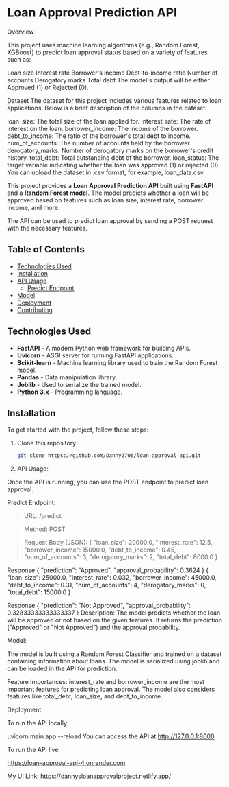 # Loan Approval Prediction API

Overview

This project uses machine learning algorithms (e.g., Random Forest, XGBoost) to predict loan approval status based on a variety of features such as:

Loan size
Interest rate
Borrower's income
Debt-to-income ratio
Number of accounts
Derogatory marks
Total debt
The model's output will be either Approved (1) or Rejected (0).

Dataset
The dataset for this project includes various features related to loan applications. Below is a brief description of the columns in the dataset:

loan_size: The total size of the loan applied for.
interest_rate: The rate of interest on the loan.
borrower_income: The income of the borrower.
debt_to_income: The ratio of the borrower's total debt to income.
num_of_accounts: The number of accounts held by the borrower.
derogatory_marks: Number of derogatory marks on the borrower's credit history.
total_debt: Total outstanding debt of the borrower.
loan_status: The target variable indicating whether the loan was approved (1) or rejected (0).
You can upload the dataset in .csv format, for example, loan_data.csv.

This project provides a **Loan Approval Prediction API** built using **FastAPI** and a **Random Forest model**. The model predicts whether a loan will be approved based on features such as loan size, interest rate, borrower income, and more.

The API can be used to predict loan approval by sending a POST request with the necessary features.

## **Table of Contents**

- [Technologies Used](#technologies-used)
- [Installation](#installation)
- [API Usage](#api-usage)
  - [Predict Endpoint](#predict-endpoint)
- [Model](#model)
- [Deployment](#deployment)
- [Contributing](#contributing)

## **Technologies Used**

- **FastAPI** - A modern Python web framework for building APIs.
- **Uvicorn** - ASGI server for running FastAPI applications.
- **Scikit-learn** - Machine learning library used to train the Random Forest model.
- **Pandas** - Data manipulation library.
- **Joblib** - Used to serialize the trained model.
- **Python 3.x** - Programming language.

## **Installation**

To get started with the project, follow these steps:

1. Clone this repository:

   ```bash
   git clone https://github.com/Danny2706/loan-approval-api.git

   ```

2. API Usage:

Once the API is running, you can use the POST endpoint to predict loan approval.

Predict Endpoint:

> URL: /predict

> Method: POST

> Request Body (JSON):
> {
> "loan_size": 20000.0,
> "interest_rate": 12.5,
> "borrower_income": 15000.0,
> "debt_to_income": 0.45,
> "num_of_accounts": 3,
> "derogatory_marks": 2,
> "total_debt": 8000.0
> }

Response
{
"prediction": "Approved",
"approval_probability": 0.3624
}
{
"loan_size": 25000.0,
"interest_rate": 0.032,
"borrower_income": 45000.0,
"debt_to_income": 0.31,
"num_of_accounts": 4,
"derogatory_marks": 0,
"total_debt": 15000.0
}

Response
{
"prediction": "Not Approved",
"approval_probability": 0.32833333333333337
}
Description:
The model predicts whether the loan will be approved or not based on the given features. It returns the prediction ("Approved" or "Not Approved") and the approval probability.

Model:

The model is built using a Random Forest Classifier and trained on a dataset containing information about loans. The model is serialized using joblib and can be loaded in the API for prediction.

Feature Importances:
interest_rate and borrower_income are the most important features for predicting loan approval.
The model also considers features like total_debt, loan_size, and debt_to_income.

Deployment:

To run the API locally:

uvicorn main:app --reload
You can access the API at http://127.0.0.1:8000.

To run the API live:

https://loan-approval-api-4.onrender.com

My UI Link: https://dannysloanapprovalproject.netlify.app/
